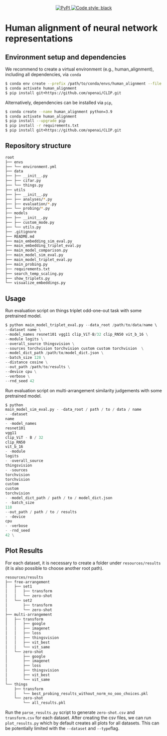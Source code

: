 <div align="center">
    <a href="https://github.com/LukasMut/human_alignment/blob/main" rel="nofollow">
        <img src="https://img.shields.io/badge/python-3.8%20%7C%203.9-blue.svg" alt="PyPI" />
    </a>
    <a href="https://github.com/psf/black" rel="nofollow">
        <img src="https://img.shields.io/badge/code%20style-black-000000.svg" alt="Code style: black" />
    </a>
</div>

# Human alignment of neural network representations

## Environment setup and dependencies

We recommend to create a virtual environment (e.g., human_alignment), including all dependencies, via `conda`

```bash
$ conda env create --prefix /path/to/conda/envs/human_alignment --file envs/environment.yml
$ conda activate human_alignment
$ pip install git+https://github.com/openai/CLIP.git
```

Alternatively, dependencies can be installed via `pip`,

```bash
$ conda create --name human_alignment python=3.9
$ conda activate human_alignment
$ pip install --upgrade pip
$ pip install -r requirements.txt
$ pip install git+https://github.com/openai/CLIP.git
```

## Repository structure

```bash
root
├── envs
├── └── environment.yml
├── data
├── ├── __init__.py
├── ├── cifar.py
├── └── things.py
├── utils
├── ├── __init__.py
├── ├── analyses/*.py
├── ├── evaluation/*.py
├── └── probing/*.py
├── models
├── ├── __init__.py
├── ├── custom_mode.py
├── └── utils.py
├── .gitignore
├── README.md
├── main_embedding_sim_eval.py
├── main_embedding_triplet_eval.py
├── main_model_comparison.py
├── main_model_sim_eval.py
├── main_model_triplet_eval.py
├── main_probing.py
├── requirements.txt
├── search_temp_scaling.py
├── show_triplets.py
└── visualize_embeddings.py
```

## Usage

Run evaluation script on things triplet odd-one-out task with some pretrained model.

```python
$ python main_model_triplet_eval.py --data_root /path/to/data/name \ 
--dataset name \
--model_names resnet101 vgg11 clip_ViT-B/32 clip_RN50 vit_b_16 \
--module logits \
--overall_source thingsvision \
--sources torchvision torchvision custom custom torchvision  \
--model_dict_path /path/to/model_dict.json \
--batch_size 128 \
--distance cosine \
--out_path /path/to/results \
--device cpu \
--verbose \
--rnd_seed 42
```

Run evaluation script on multi-arrangement similarity judgements with some pretrained model.

```python
$ python
main_model_sim_eval.py - -data_root / path / to / data / name
- -dataset
name
- -model_names
resnet101
vgg11
clip_ViT - B / 32
clip_RN50
vit_b_16
- -module
logits
- -overall_source
thingsvision
- -sources
torchvision
torchvision
custom
custom
torchvision
- -model_dict_path / path / to / model_dict.json
- -batch_size
118
--out_path / path / to / results
- -device
cpu
- -verbose
- -rnd_seed
42 \
```

## Plot Results

For each dataset, it is necessary to create a folder under `resources/results` (it is also possible to choose another
root path).

```bash
resources/results
├── free-arrangement
│   ├── set1
│   │   ├── transform
│   │   └── zero-shot
│   └── set2
│       ├── transform
│       └── zero-shot
├── multi-arrangement
│   ├── transform
│   │   ├── google
│   │   ├── imagenet
│   │   ├── loss
│   │   ├── thingsvision
│   │   ├── vit_best
│   │   └── vit_same
│   └── zero-shot
│       ├── google
│       ├── imagenet
│       ├── loss
│       ├── thingsvision
│       ├── vit_best
│       └── vit_same
└── things
    ├── transform
    │   └── best_probing_results_without_norm_no_ooo_choices.pkl
    └── zero-shot
        └── all_results.pkl

```

Run the `parse_results.py` script to generate `zero-shot.csv` and `transform.csv` for each dataset. After creating the
csv files, we can run `plot_results.py` which by default creates all plots for all datasets. This can be potentially
limited with the `--dataset` and `--type`flag.
